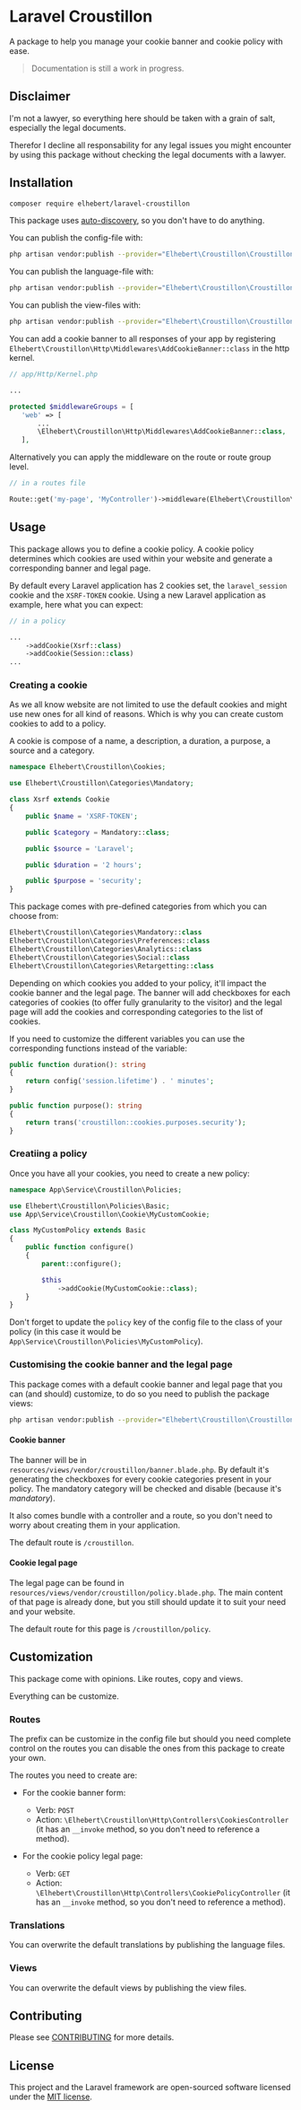 # Laravel Croustillon

A package to help you manage your cookie banner and cookie policy with ease.

> Documentation is still a work in progress.

## Disclaimer

I'm not a lawyer, so everything here should be taken with a grain of salt, especially the legal documents.

Therefor I decline all responsability for any legal issues you might encounter by using this package without checking the legal documents with a lawyer.

## Installation

```bash
composer require elhebert/laravel-croustillon
```

This package uses [auto-discovery](https://laravel.com/docs/packages#package-discovery), so you don't have to do anything.

You can publish the config-file with:

```bash
php artisan vendor:publish --provider="Elhebert\Croustillon\CroustillonServiceProvider" --tag="croustillon-config"
```

You can publish the language-file with:

```bash
php artisan vendor:publish --provider="Elhebert\Croustillon\CroustillonServiceProvider" --tag="croustillon-translations"
```

You can publish the view-files with:

```bash
php artisan vendor:publish --provider="Elhebert\Croustillon\CroustillonServiceProvider" --tag="croustillon-views"
```

You can add a cookie banner to all responses of your app by registering `Elhebert\Croustillon\Http\Middlewares\AddCookieBanner::class` in the http kernel.
```php
// app/Http/Kernel.php

...

protected $middlewareGroups = [
   'web' => [
       ...
       \Elhebert\Croustillon\Http\Middlewares\AddCookieBanner::class,
   ],
```

Alternatively you can apply the middleware on the route or route group level.

```php
// in a routes file

Route::get('my-page', 'MyController')->middleware(Elhebert\Croustillon\Http\Middlewares\AddCookieBanner::class);
```

## Usage

This package allows you to define a cookie policy. A cookie policy determines which cookies are used within your website and generate a corresponding banner and legal page.

By default every Laravel application has 2 cookies set, the `laravel_session` cookie and the `XSRF-TOKEN` cookie. Using a new Laravel application as example, here what you can expect:

```php
// in a policy

...
    ->addCookie(Xsrf::class)
    ->addCookie(Session::class)
...
```

### Creating a cookie

As we all know website are not limited to use the default cookies and might use new ones for all kind of reasons. Which is why you can create custom cookies to add to a policy.

A cookie is compose of a name, a description, a duration, a purpose, a source and a category.

```php
namespace Elhebert\Croustillon\Cookies;

use Elhebert\Croustillon\Categories\Mandatory;

class Xsrf extends Cookie
{
    public $name = 'XSRF-TOKEN';

    public $category = Mandatory::class;

    public $source = 'Laravel';

    public $duration = '2 hours';

    public $purpose = 'security';
}
```

This package comes with pre-defined categories from which you can choose from:

```php
Elhebert\Croustillon\Categories\Mandatory::class
Elhebert\Croustillon\Categories\Preferences::class
Elhebert\Croustillon\Categories\Analytics::class
Elhebert\Croustillon\Categories\Social::class
Elhebert\Croustillon\Categories\Retargetting::class
```

Depending on which cookies you added to your policy, it'll impact the cookie banner and the legal page.
The banner will add checkboxes for each categories of cookies (to offer fully granularity to the visitor) and the legal page will add the cookies and corresponding categories to the list of cookies.

If you need to customize the different variables you can use the corresponding functions instead of the variable:

```php
public function duration(): string
{
    return config('session.lifetime') . ' minutes';
}

public function purpose(): string
{
    return trans('croustillon::cookies.purposes.security');
}
```

### Creatiing a policy

Once you have all your cookies, you need to create a new policy:

```php
namespace App\Service\Croustillon\Policies;

use Elhebert\Croustillon\Policies\Basic;
use App\Service\Croustillon\Cookie\MyCustomCookie;

class MyCustomPolicy extends Basic
{
    public function configure()
    {
        parent::configure();

        $this
            ->addCookie(MyCustomCookie::class);
    }
}
```

Don't forget to update the `policy` key of the config file to the class of your policy (in this case it would be `App\Service\Croustillon\Policies\MyCustomPolicy`).

### Customising the cookie banner and the legal page

This package comes with a default cookie banner and legal page that you can (and should) customize, to do so you need to publish the package views:

```bash
php artisan vendor:publish --provider="Elhebert\Croustillon\CroustillonServiceProvider" --tag="croustillon-views"
```

#### Cookie banner

The banner will be in `resources/views/vendor/croustillon/banner.blade.php`. By default it's generating the checkboxes for every cookie categories present in your policy. The mandatory category will be checked and disable (because it's _mandatory_).

It also comes bundle with a controller and a route, so you don't need to worry about creating them in your application.

The default route is `/croustillon`.

#### Cookie legal page

The legal page can be found in `resources/views/vendor/croustillon/policy.blade.php`. The main content of that page is already done, but you still should update it to suit your need and your website.

The default route for this page is `/croustillon/policy`.

## Customization

This package come with opinions. Like routes, copy and views.

Everything can be customize.

### Routes

The prefix can be customize in the config file but should you need complete control on the routes you can disable the ones from this package to create your own.

The routes you need to create are:

- For the cookie banner form:
    - Verb: `POST`
    - Action: `\Elhebert\Croustillon\Http\Controllers\CookiesController` (it has an `__invoke` method, so you don't need to reference a method).

- For the cookie policy legal page:
    - Verb: `GET`
    - Action: `\Elhebert\Croustillon\Http\Controllers\CookiePolicyController` (it has an `__invoke` method, so you don't need to reference a method).

### Translations

You can overwrite the default translations by publishing the language files.

### Views

You can overwrite the default views by publishing the view files.

## Contributing

Please see [CONTRIBUTING](CONTRIBUTING.md) for more details.

## License

This project and the Laravel framework are open-sourced software licensed under the [MIT license](http://opensource.org/licenses/MIT).
